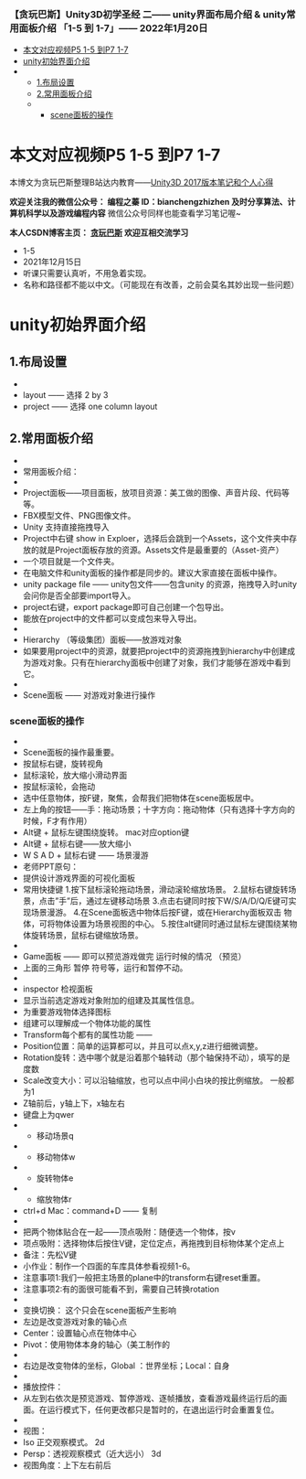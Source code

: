 ### 【贪玩巴斯】Unity3D初学圣经 二—— unity界面布局介绍 & unity常用面板介绍 「1-5 到 1-7」—— 2022年1月20日

- [本文对应视频P5 1-5 到P7 1-7](https://blog.csdn.net/D16100/article/details/122612136#P5_15_P7_17_2)
- [unity初始界面介绍](https://blog.csdn.net/D16100/article/details/122612136#unity_22)
- - [1.布局设置](https://blog.csdn.net/D16100/article/details/122612136#1_24)
  - [2.常用面板介绍](https://blog.csdn.net/D16100/article/details/122612136#2_29)
  - - [scene面板的操作](https://blog.csdn.net/D16100/article/details/122612136#scene_50)



# 本文对应视频P5 1-5 到P7 1-7

本博文为贪玩巴斯整理B站达内教育——[Unity3D 2017版本笔记和个人心得](https://www.bilibili.com/video/BV19t411f7b)

**欢迎关注我的微信公众号：
编程之蓁 ID：bianchengzhizhen
及时分享算法、计算机科学以及游戏编程内容**
微信公众号同样也能查看学习笔记喔~

**本人CSDN博客主页：
[贪玩巴斯](https://blog.csdn.net/D16100?spm=1000.2115.3001.5343&type=blog)
欢迎互相交流学习**

- 1-5
- 2021年12月15日
- 听课只需要认真听，不用急着实现。
- 名称和路径都不能以中文。（可能现在有改善，之前会莫名其妙出现一些问题）

# unity初始界面介绍

## 1.布局设置

- 
- layout —— 选择 2 by 3
- project —— 选择 one column layout

## 2.常用面板介绍

- 
- 常用面板介绍：
- 
- Project面板——项目面板，放项目资源：美工做的图像、声音片段、代码等等。
- FBX模型文件、PNG图像文件。
- Unity 支持直接拖拽导入
- Project中右键 show in Exploer，选择后会跳到一个Assets，这个文件夹中存放的就是Project面板存放的资源。Assets文件是最重要的（Asset-资产）
- 一个项目就是一个文件夹。
- 在电脑文件和unity面板的操作都是同步的。建议大家直接在面板中操作。
- unity package file —— unity包文件——包含unity 的资源，拖拽导入时unity会问你是否全部要import导入。
- project右键，export package即可自己创建一个包导出。
- 能放在project中的文件都可以变成包来导入导出。
- 
- Hierarchy （等级集团）面板——放游戏对象
- 如果要用project中的资源，就要把project中的资源拖拽到hierarchy中创建成为游戏对象。只有在hierarchy面板中创建了对象，我们才能够在游戏中看到它。
- 
- Scene面板 —— 对游戏对象进行操作

### scene面板的操作

- 
- Scene面板的操作最重要。
- 按鼠标右键，旋转视角
- 鼠标滚轮，放大缩小滑动界面
- 按鼠标滚轮，会拖动
- 选中任意物体，按F键，聚焦，会帮我们把物体在scene面板居中。
- 左上角的按钮——手：拖动场景；十字方向：拖动物体（只有选择十字方向的时候，F才有作用）
- Alt键 + 鼠标左键围绕旋转。 mac对应option键
- Alt键 + 鼠标右键——放大缩小
- W S A D + 鼠标右键 —— 场景漫游
- 老师PPT原句：
- 提供设计游戏界面的可视化面板
- 常用快捷键
  1.按下鼠标滚轮拖动场景，滑动滚轮缩放场景。
  2.鼠标右键旋转场景，点击”手”后，通过左键移动场景
  3.点击右键同时按下W/S/A/D/Q/E键可实现场景漫游。
  4.在Scene面板选中物体后按F键，或在Hierarchy面板双击
  物体，可将物体设置为场景视图的中心。
  5.按住alt键同时通过鼠标左键围绕某物体旋转场景，鼠标右键缩放场景。
- 
- Game面板 —— 即可以预览游戏做完 运行时候的情况 （预览）
- 上面的三角形 暂停 符号等，运行和暂停不动。
- 
- inspector 检视面板
- 显示当前选定游戏对象附加的组建及其属性信息。
- 为重要游戏物体选择图标
- 组建可以理解成一个物体功能的属性
- Transform每个都有的属性功能 ——
- Position位置：简单的运算都可以，并且可以点x,y,z进行细微调整。
- Rotation旋转：选中哪个就是沿着那个轴转动（那个轴保持不动），填写的是度数
- Scale改变大小：可以沿轴缩放，也可以点中间小白块的按比例缩放。 一般都为1
- Z轴前后，y轴上下，x轴左右
- 键盘上为qwer
- - 移动场景q
- - 移动物体w
- - 旋转物体e
- - 缩放物体r
- ctrl+d Mac：command+D —— 复制
- 
- 把两个物体贴合在一起——顶点吸附：随便选一个物体，按v
- 项点吸附：选择物体后按住V键，定位定点，再拖拽到目标物体某个定点上
- 备注：先松V键
- 小作业：制作一个四面的车库具体参看视频1-6。
- 注意事项1:我们一般把主场景的plane中的transform右键reset重置。
- 注意事项2:有的面很可能看不到，需要自己转换rotation
- 
- 变换切换： 这个只会在scene面板产生影响
- 左边是改变游戏对象的轴心点
- Center：设置轴心点在物体中心
- Pivot：使用物体本身的轴心（美工制作的
- 
- 右边是改变物体的坐标，Global ：世界坐标；Local：自身
- 
- 播放控件：
- 从左到右依次是预览游戏、暂停游戏、逐帧播放，查看游戏最终运行后的画面。在运行模式下，任何更改都只是暂时的，在退出运行时会重置复位。
- 
- 视图：
- Iso 正交观察模式。 2d
- Persp：透视观察模式（近大远小） 3d
- 视图角度：上下左右前后